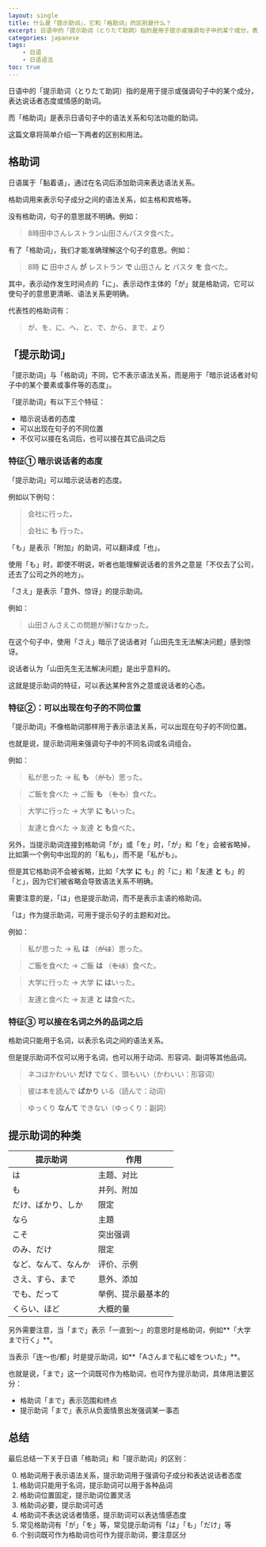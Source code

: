 ```yaml
---
layout: single
title: 什么是「提示助词」，它和「格助词」的区别是什么？
excerpt: 日语中的「提示助词（とりたて助詞）指的是用于提示或强调句子中的某个成分，表达说话者态度或情感的助词。 而「格助词」是表示日语句子中的语法关系和句法功能的助词。 
categories: japanese
tags:
    - 日语
    - 日语语法
toc: true
---
```


日语中的「提示助词<span class='more'>（とりたて助詞）</span>指的是用于提示或强调句子中的某个成分，表达说话者态度或情感的助词。

而「格助词」是表示日语句子中的语法关系和句法功能的助词。

这篇文章将简单介绍一下两者的区别和用法。

## 格助词

日语属于「黏着语」，通过在名词后添加助词来表达语法关系。 

格助词用来表示句子成分之间的语法关系，如主格和宾格等。

没有格助词，句子的意思就不明确。例如：

> 8時田中さんレストラン山田さんパスタ食べた。

有了「格助词」，我们才能准确理解这个句子的意思。例如：

> 8時 **に** 田中さん **が** レストラン **で** 山田さん **と** パスタ **を** 食べた。

其中，表示动作发生时间点的「に」、表示动作主体的「が」就是格助词，它可以使句子的意思更清晰、语法关系更明确。

代表性的格助词有：

> が、を、に、へ、と、で、から、まで、より

## 「提示助词」

「提示助词」与「格助词」不同，它不表示语法关系，而是用于「暗示说话者对句子中的某个要素或事件等的态度」。

「提示助词」有以下三个特征：

- 暗示说话者的态度
- 可以出现在句子的不同位置
- 不仅可以接在名词后，也可以接在其它品词之后

### 特征①  暗示说话者的态度

「提示助词」可以暗示说话者的态度。

例如以下例句：

> 会社に行った。
>
> 会社に **も** 行った。

「も」是表示「附加」的助词，可以翻译成「也」。

使用「も」时，即使不明说，听者也能理解说话者的言外之意是「不仅去了公司，还去了公司之外的地方」。

「さえ」是表示「意外、惊讶」的提示助词。

例如：

> 山田さんさえこの問題が解けなかった。

在这个句子中，使用「さえ」暗示了说话者对「山田先生无法解决问题」感到惊讶。

说话者认为「山田先生无法解决问题」是出乎意料的。

这就是提示助词的特征，可以表达某种言外之意或说话者的心态。

### 特征②：可以出现在句子的不同位置

「提示助词」不像格助词那样用于表示语法关系，可以出现在句子的不同位置。

也就是说，提示助词用来强调句子中的不同名词或名词组合。

例如：

> 私が思った → 私 **も** <span class='more'>（~~がも~~）</span>思った。

> ご飯を食べた → ご飯 **も** <span class='more'>（~~をも~~）</span>食べた。

> 大学に行った → 大学 **に も**いった。

> 友達と食べた → 友達 **と も**食べた。

另外，当提示助词连接到格助词「が」或「を」时，「が」和「を」会被省略掉，比如第一个例句中出现的的「私も」，而不是「私がも」。

但是其它格助词不会被省略，比如「大学 **に** も」的「に」和「友達 **と** も」的「と」，因为它们被省略会导致语法关系不明确。

需要注意的是，「は」也是提示助词，而不是表示主语的格助词。

「は」作为提示助词，可用于提示句子的主题和对比。

例如：

> 私が思った → 私 **は** <span class='more'>（~~がは~~）</span>思った。

> ご飯を食べた → ご飯 **は** <span class='more'>（~~をは~~）</span>食べた。

> 大学に行った → 大学 **に は**いった。

> 友達と食べた → 友達 **と は**食べた。

### 特征③  可以接在名词之外的品词之后

格助词只能用于名词，以表示名词之间的语法关系。

但是提示助词不仅可以用于名词，也可以用于动词、形容词、副词等其他品词。

> ネコはかわいい **だけ** でなく、頭もいい<span class='more'>（かわいい：形容词）</span>

> 彼は本を読んで **ばかり** いる<span class='more'>（読んで：动词）</span>

> ゆっくり **なんて** できない<span class='more'>（ゆっくり：副詞）</span>

## 提示助词的种类

提示助词 | 作用
--- | ---
は | 主题、对比
も | 并列、附加
だけ、ばかり、しか | 限定
なら | 主題
こそ | 突出强调
のみ、だけ | 限定
など、なんて、なんか | 评价、示例
さえ、すら、まで | 意外、添加
でも、だって | 举例、提示最基本的
くらい、ほど | 大概的量

另外需要注意，当「まで」表示「一直到〜」的意思时是格助词，例如**「大学まで行く」**。

当表示「连〜也/都」时是提示助词，如**「Aさんまで私に嘘をついた」**。

也就是说，「まで」这一个词既可作为格助词，也可作为提示助词，具体用法要区分：

- 格助词「まで」表示范围和终点
- 提示助词「まで」表示从负面情景出发强调某一事态

## 总结

最后总结一下关于日语「格助词」和「提示助词」的区别：

0. 格助词用于表示语法关系，提示助词用于强调句子成分和表达说话者态度
0. 格助词只能用于名词，提示助词可以用于各种品词
0. 格助词位置固定，提示助词位置灵活
0. 格助词必要，提示助词可选
0. 格助词不表达说话者情感，提示助词可以表达情感态度
0. 常见格助词有「が」「を」等，常见提示助词有「は」「も」「だけ」等
0. 个别词既可作为格助词也可作为提示助词，要注意区分
